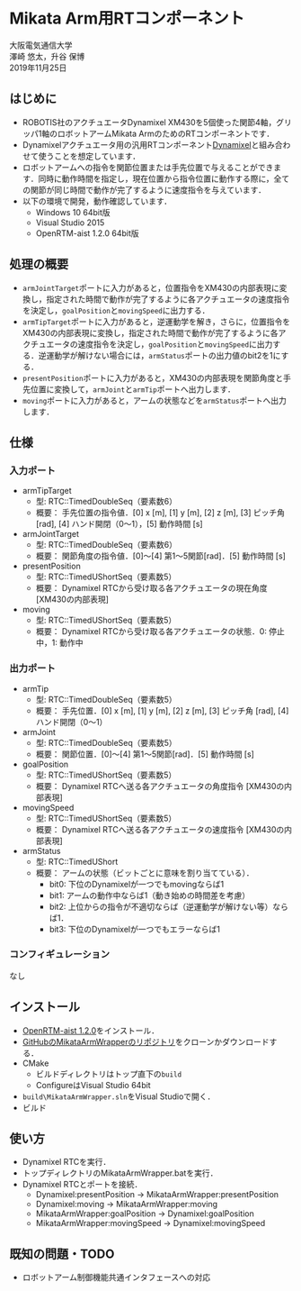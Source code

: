 # Mikata Arm用RTコンポーネント

大阪電気通信大学  
澤崎 悠太，升谷 保博  
2019年11月25日

## はじめに

- ROBOTIS社のアクチュエータDynamixel XM430を5個使った関節4軸，グリッパ1軸のロボットアームMikata ArmのためのRTコンポーネントです．
- Dynamixelアクチュエータ用の汎用RTコンポーネント[Dynamixel](https://github.com/MasutaniLab/Dynamixel)と組み合わせて使うことを想定しています．
- ロボットアームへの指令を関節位置または手先位置で与えることができます．同時に動作時間を指定し，現在位置から指令位置に動作する際に，全ての関節が同じ時間で動作が完了するように速度指令を与えています．
- 以下の環境で開発，動作確認しています．
  - Windows 10 64bit版
  - Visual Studio 2015
  - OpenRTM-aist 1.2.0 64bit版

## 処理の概要

- `armJointTarget`ポートに入力があると，位置指令をXM430の内部表現に変換し，指定された時間で動作が完了するように各アクチュエータの速度指令を決定し，`goalPosition`と`movingSpeed`に出力する．
- `armTipTarget`ポートに入力があると，逆運動学を解き，さらに，位置指令をXM430の内部表現に変換し，指定された時間で動作が完了するように各アクチュエータの速度指令を決定し，`goalPosition`と`movingSpeed`に出力する．逆運動学が解けない場合には，`armStatus`ポートの出力値のbit2を1にする．
- `presentPosition`ポートに入力があると，XM430の内部表現を関節角度と手先位置に変換して，`armJoint`と`armTip`ポートへ出力します．
- `moving`ポートに入力があると，アームの状態などを`armStatus`ポートへ出力します．

## 仕様

### 入力ポート
- armTipTarget
  - 型: RTC::TimedDoubleSeq（要素数6）
  - 概要： 手先位置の指令値．[0] x [m], [1] y [m], [2] z [m], [3] ピッチ角 [rad], [4] ハンド開閉（0～1），[5] 動作時間 [s]
- armJointTarget
  - 型: RTC::TimedDoubleSeq（要素数6）
  - 概要： 関節角度の指令値．[0]～[4] 第1～5関節[rad]．[5] 動作時間 [s]
- presentPosition
  - 型: RTC::TimedUShortSeq（要素数5）
  - 概要： Dynamixel RTCから受け取る各アクチュエータの現在角度 [XM430の内部表現]
- moving
  - 型: RTC::TimedUShortSeq（要素数5）
  - 概要： Dynamixel RTCから受け取る各アクチュエータの状態．0: 停止中，1: 動作中

### 出力ポート
- armTip
  - 型: RTC::TimedDoubleSeq（要素数5）
  - 概要： 手先位置．[0] x [m], [1] y [m], [2] z [m], [3] ピッチ角 [rad], [4] ハンド開閉（0～1）
- armJoint
  - 型: RTC::TimedDoubleSeq（要素数5）
  - 概要： 関節位置．[0]～[4] 第1～5関節[rad]．[5] 動作時間 [s]
- goalPosition
  - 型: RTC::TimedUShortSeq（要素数5）
  - 概要： Dynamixel RTCへ送る各アクチュエータの角度指令 [XM430の内部表現]
- movingSpeed
  - 型: RTC::TimedUShortSeq（要素数5）
  - 概要： Dynamixel RTCへ送る各アクチュエータの速度指令 [XM430の内部表現]
- armStatus
  - 型: RTC::TimedUShort
  - 概要： アームの状態（ビットごとに意味を割り当てている）．
    - bit0: 下位のDynamixelが一つでもmovingならば1
    - bit1: アームの動作中ならば1（動き始めの時間差を考慮）
    - bit2: 上位からの指令が不適切ならば（逆運動学が解けない等）ならば1．
    - bit3: 下位のDynamixelが一つでもエラーならば1

### コンフィギュレーション

なし

## インストール

- [OpenRTM-aist 1.2.0](https://www.openrtm.org/openrtm/ja/download/openrtm-aist-cpp/openrtm-aist-cpp_1_2_0_release)をインストール．
- [GitHubのMikataArmWrapperのリポジトリ](https://github.com/MasutaniLab/MikataArmWrapper)をクローンかダウンロードする．
- CMake
  - ビルドディレクトリはトップ直下の`build`
  - ConfigureはVisual Studio 64bit
- `build\MikataArmWrapper.sln`をVisual Studioで開く．
- ビルド

## 使い方

- Dynamixel RTCを実行．
- トップディレクトリのMikataArmWrapper.batを実行．
- Dynamixel RTCとポートを接続．
  - Dynamixel:presentPosition → MikataArmWrapper:presentPosition
  - Dynamixel:moving → MikataArmWrapper:moving
  - MikataArmWrapper:goalPosition → Dynamixel:goalPosition
  - MikataArmWrapper:movingSpeed → Dynamixel:movingSpeed

## 既知の問題・TODO

- ロボットアーム制御機能共通インタフェースへの対応